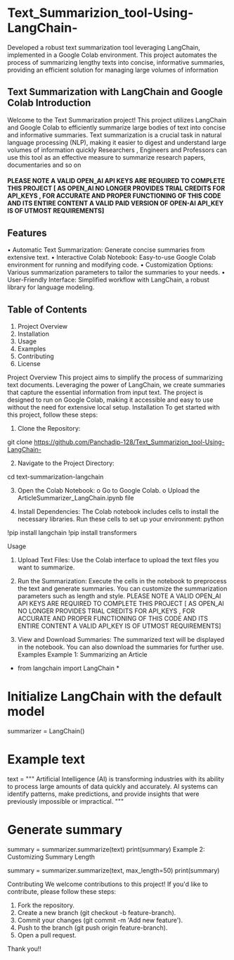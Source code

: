 # Text_Summarizion_tool-Using-LangChain-
Developed a robust text summarization tool leveraging LangChain, implemented in a Google Colab environment. This project automates the process of summarizing lengthy texts into concise, informative summaries, providing an efficient solution for managing large volumes of information



Text Summarization with LangChain and Google Colab
Introduction
-------------
Welcome to the Text Summarization project! This project utilizes LangChain and Google Colab to efficiently summarize large bodies of text into concise and informative summaries. Text summarization is a crucial task in natural language processing (NLP), making it easier to digest and understand large volumes of information quickly
Researchers , Engineers and Professors can use this tool as an effective measure to summarize research papers, documentaries and so on

#### PLEASE NOTE A VALID OPEN_AI API KEYS ARE REQUIRED TO COMPLETE THIS PROJECT [ AS OPEN_AI  NO LONGER PROVIDES TRIAL CREDITS FOR API_KEYS , FOR ACCURATE AND PROPER FUNCTIONING OF THIS CODE AND ITS ENTIRE CONTENT A VALID PAID VERSION OF OPEN-AI API_KEY IS OF UTMOST REQUIREMENTS]

Features
----------
•	Automatic Text Summarization: Generate concise summaries from extensive text.
•	Interactive Colab Notebook: Easy-to-use Google Colab environment for running and modifying code.
•	Customization Options: Various summarization parameters to tailor the summaries to your needs.
•	User-Friendly Interface: Simplified workflow with LangChain, a robust library for language modeling.

Table of Contents
------------------
1.	Project Overview
2.	Installation
3.	Usage
4.	Examples
5.	Contributing
6.	License


Project Overview
This project aims to simplify the process of summarizing text documents. Leveraging the power of LangChain, we create summaries that capture the essential information from input text. The project is designed to run on Google Colab, making it accessible and easy to use without the need for extensive local setup.
Installation
To get started with this project, follow these steps:
1.	Clone the Repository:

git clone https://github.com/Panchadip-128/Text_Summarizion_tool-Using-LangChain-

2.	Navigate to the Project Directory:

cd text-summarization-langchain

3.	Open the Colab Notebook:
o	Go to Google Colab.
o	Upload the ArticleSummarizer_LangChain.ipynb file 

5.	Install Dependencies:
The Colab notebook includes cells to install the necessary libraries. Run these cells to set up your environment:
python

!pip install langchain
!pip install transformers

Usage
1.	Upload Text Files:
Use the Colab interface to upload the text files you want to summarize.
2.	Run the Summarization:
Execute the cells in the notebook to preprocess the text and generate summaries. You can customize the summarization parameters such as length and style.
PLEASE NOTE A VALID OPEN_AI API KEYS ARE REQUIRED TO COMPLETE THIS PROJECT [ AS OPEN_AI  NO LONGER PROVIDES TRIAL CREDITS FOR API_KEYS , FOR ACCURATE AND PROPER FUNCTIONING OF THIS CODE AND ITS ENTIRE CONTENT A VALID API_KEY IS OF UTMOST REQUIREMENTS]

4.	View and Download Summaries:
The summarized text will be displayed in the notebook. You can also download the summaries for further use.
Examples
Example 1: Summarizing an Article

* from langchain import LangChain *

# Initialize LangChain with the default model
summarizer = LangChain()

# Example text
text = """
Artificial Intelligence (AI) is transforming industries with its ability to process large amounts of data quickly and accurately. 
AI systems can identify patterns, make predictions, and provide insights that were previously impossible or impractical.
"""

# Generate summary
summary = summarizer.summarize(text)
print(summary)
Example 2: Customizing Summary Length

summary = summarizer.summarize(text, max_length=50)
print(summary)


Contributing
We welcome contributions to this project! If you'd like to contribute, please follow these steps:
1.	Fork the repository.
2.	Create a new branch (git checkout -b feature-branch).
3.	Commit your changes (git commit -m 'Add new feature').
4.	Push to the branch (git push origin feature-branch).
5.	Open a pull request.

Thank you!!
